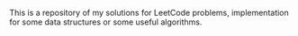 This is a repository of my solutions for LeetCode problems, implementation for some data structures or some useful algorithms.

